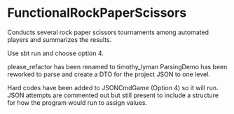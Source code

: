 # FunctionalRockPaperScissors
Conducts several rock paper scissors tournaments among automated players and summarizes the results.

Use sbt run and choose option 4.

please_refactor has been renamed to timothy_lyman
ParsingDemo has been reworked to parse and create a DTO for the project JSON to one level.

Hard codes have been added to JSONCmdGame (Option 4) so it will run.
JSON attempts are commented out but still present to include a structure for how the program would run to assign values.

